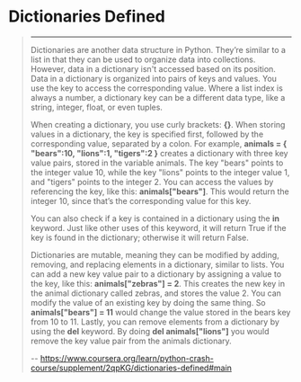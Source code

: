 # Dictionaries Defined
> 
> * * *
> 
> Dictionaries are another data structure in Python. They’re similar to a list in that they can be used to organize data into collections. However, data in a dictionary isn't accessed based on its position. Data in a dictionary is organized into pairs of keys and values. You use the key to access the corresponding value. Where a list index is always a number, a dictionary key can be a different data type, like a string, integer, float, or even tuples.
> 
> When creating a dictionary, you use curly brackets: **{}**. When storing values in a dictionary, the key is specified first, followed by the corresponding value, separated by a colon. For example, **animals = { "bears":10, "lions":1, "tigers":2 }** creates a dictionary with three key value pairs, stored in the variable animals. The key "bears" points to the integer value 10, while the key "lions" points to the integer value 1, and "tigers" points to the integer 2\. You can access the values by referencing the key, like this: **animals["bears"]**. This would return the integer 10, since that’s the corresponding value for this key.
> 
> You can also check if a key is contained in a dictionary using the **in** keyword. Just like other uses of this keyword, it will return True if the key is found in the dictionary; otherwise it will return False.
> 
> Dictionaries are mutable, meaning they can be modified by adding, removing, and replacing elements in a dictionary, similar to lists. You can add a new key value pair to a dictionary by assigning a value to the key, like this: **animals["zebras"] = 2**. This creates the new key in the animal dictionary called zebras, and stores the value 2\. You can modify the value of an existing key by doing the same thing. So **animals["bears"] = 11** would change the value stored in the bears key from 10 to 11\. Lastly, you can remove elements from a dictionary by using the **del** keyword. By doing **del animals["lions"]** you would remove the key value pair from the animals dictionary.
>
> -- https://www.coursera.org/learn/python-crash-course/supplement/2qpKG/dictionaries-defined#main
